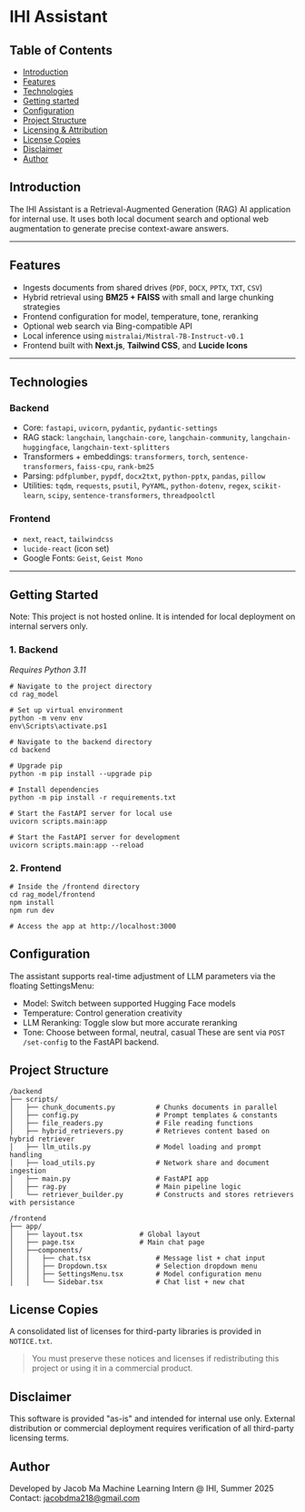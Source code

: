 # IHI Assistant

## Table of Contents
* [Introduction](#introduction)
* [Features](#features)
* [Technologies](#technologies)
* [Getting started](#getting-started)
* [Configuration](#configuration)
* [Project Structure](#project-structure)
* [Licensing & Attribution](#licensing---attribution)
* [License Copies](#license-copies)
* [Disclaimer](#disclaimer)
* [Author](#author)

## Introduction

The IHI Assistant is a Retrieval-Augmented Generation (RAG) AI application for internal use. It uses both local document search and optional web augmentation to generate precise context-aware answers.

---

## Features

- Ingests documents from shared drives (`PDF`, `DOCX`, `PPTX`, `TXT`, `CSV`)
- Hybrid retrieval using **BM25 + FAISS** with small and large chunking strategies
- Frontend configuration for model, temperature, tone, reranking
- Optional web search via Bing-compatible API
- Local inference using `mistralai/Mistral-7B-Instruct-v0.1`
- Frontend built with **Next.js**, **Tailwind CSS**, and **Lucide Icons**

---

## Technologies

### Backend

- Core: `fastapi`, `uvicorn`, `pydantic`, `pydantic-settings`
- RAG stack: `langchain`, `langchain-core`, `langchain-community`, `langchain-huggingface`, `langchain-text-splitters`
- Transformers + embeddings: `transformers`, `torch`, `sentence-transformers`, `faiss-cpu`, `rank-bm25`
- Parsing: `pdfplumber`, `pypdf`, `docx2txt`, `python-pptx`, `pandas`, `pillow`
- Utilities: `tqdm`, `requests`, `psutil`, `PyYAML`, `python-dotenv`, `regex`, `scikit-learn`, `scipy`, `sentence-transformers`, `threadpoolctl`

### Frontend

- `next`, `react`, `tailwindcss`
- `lucide-react` (icon set)
- Google Fonts: `Geist`, `Geist Mono`

---

## Getting Started

Note: This project is not hosted online. It is intended for local deployment on internal servers only.

### 1. Backend

_Requires Python 3.11_

```
# Navigate to the project directory
cd rag_model

# Set up virtual environment
python -m venv env
env\Scripts\activate.ps1

# Navigate to the backend directory
cd backend

# Upgrade pip
python -m pip install --upgrade pip

# Install dependencies
python -m pip install -r requirements.txt

# Start the FastAPI server for local use
uvicorn scripts.main:app

# Start the FastAPI server for development
uvicorn scripts.main:app --reload
```

### 2. Frontend
```
# Inside the /frontend directory
cd rag_model/frontend
npm install
npm run dev

# Access the app at http://localhost:3000

```

## Configuration

The assistant supports real-time adjustment of LLM parameters via the floating SettingsMenu:
- Model: Switch between supported Hugging Face models
- Temperature: Control generation creativity
- LLM Reranking: Toggle slow but more accurate reranking
- Tone: Choose between formal, neutral, casual
These are sent via `POST /set-config` to the FastAPI backend.

## Project Structure

```
/backend
├── scripts/
│   ├── chunk_documents.py          # Chunks documents in parallel
│   ├── config.py                   # Prompt templates & constants
│   ├── file_readers.py             # File reading functions
│   ├── hybrid_retrievers.py        # Retrieves content based on hybrid retriever
│   ├── llm_utils.py                # Model loading and prompt handling
│   ├── load_utils.py               # Network share and document ingestion
│   ├── main.py                     # FastAPI app
│   ├── rag.py                      # Main pipeline logic
│   └── retriever_builder.py        # Constructs and stores retrievers with persistance

/frontend
├── app/
│   ├── layout.tsx              # Global layout
│   ├── page.tsx                # Main chat page
│   ├──components/
│   │   ├── chat.tsx                # Message list + chat input
│   │   ├── Dropdown.tsx            # Selection dropdown menu
│   │   ├── SettingsMenu.tsx        # Model configuration menu
│   │   └── Sidebar.tsx             # Chat list + new chat

```

## License Copies

A consolidated list of licenses for third-party libraries is provided in `NOTICE.txt`.

> You must preserve these notices and licenses if redistributing this project or using it in a commercial product.


## Disclaimer
This software is provided "as-is" and intended for internal use only. External distribution or commercial deployment requires verification of all third-party licensing terms.

## Author

Developed by Jacob Ma
Machine Learning Intern @ IHI, Summer 2025
Contact: jacobdma218@gmail.com